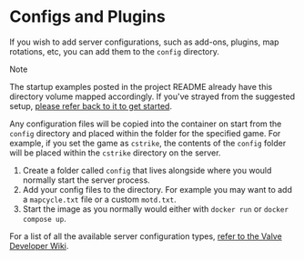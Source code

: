 # Configs and Plugins

If you wish to add server configurations, such as add-ons, plugins, map rotations, etc, you can add them to the `config` directory.

> [!NOTE]  
> The startup examples posted in the project README already have this directory volume mapped accordingly. If you've strayed from the suggested setup, [please refer back to it to get started](../README.md).

Any configuration files will be copied into the container on start from the `config` directory and placed within the folder for the specified game. For example, if you set the game as `cstrike`, the contents of the `config` folder will be placed within the `cstrike` directory on the server.

1. Create a folder called `config` that lives alongside where you would normally start the server process.
2. Add your config files to the directory. For example you may want to add a `mapcycle.txt` file or a custom `motd.txt`.
3. Start the image as you normally would either with `docker run` or `docker compose up`.

For a list of all the available server configuration types, [refer to the Valve Developer Wiki](https://developer.valvesoftware.com/wiki/Main_Page).
